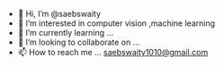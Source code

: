 - 👋 Hi, I’m @saebswaity
- 👀 I’m interested in computer vision ,machine learning
- 🌱 I’m currently learning ...
- 💞️ I’m looking to collaborate on ...
- 📫 How to reach me ... saebswaity1010@gmail.com

<!---
saebswaity/saebswaity is a ✨ special ✨ repository because its `README.md` (this file) appears on your GitHub profile.
You can click the Preview link to take a look at your changes.
--->
